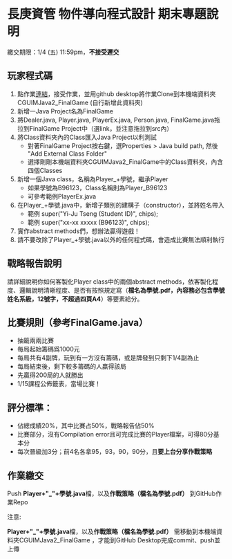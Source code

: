 # 長庚資管 物件導向程式設計 期末專題說明

繳交期限：1/4 (五) 11:59pm，**不接受遲交**

## 玩家程式碼

1. 點作業[連結](https://classroom.github.com/a/TGVlEfnb)，接受作業，並用github desktop將作業Clone到本機端資料夾CGUIMJava2_FinalGame (自行新增此資料夾)
2. 新增一Java Project名為FinalGame
3. 將Dealer.java, Player.java, PlayerEx.java, Person.java, FinalGame.java拖拉到FinalGame Project中（選link，並注意拖拉到src內）
4. 將Class資料夾內的Class匯入Java Project以利測試
   - 對著FinalGame Project按右鍵，選Properties > Java build path, 然後 "Add External Class Folder"
   - 選擇剛剛本機端資料夾CGUIMJava2_FinalGame中的Class資料夾，內含四個Classes
5. 新增一個Java class，名稱為Player_+學號，繼承Player
   - 如果學號為B96123，Class名稱則為Player_B96123
   - 可參考範例PlayerEx.java
6. 在Player_+學號.java中，新增子類別的建構子（constructor），並將姓名帶入
   - 範例 super("Yi-Ju Tseng (Student ID)", chips);
   - 範例 super("xx-xx xxxxx (B96123)", chips);
7. 實作abstract methods們，想辦法贏得遊戲！
8. 請不要改除了Player_+學號.java以外的任何程式碼，會造成比賽無法順利執行

## 戰略報告說明

請詳細說明你如何客製化Player class中的兩個abstract methods，依客製化程度、邏輯說明清晰程度、是否有按照規定寫（**檔名為學號.pdf，內容務必包含學號姓名系級，12號字，不超過四頁A4**）等要素給分。

## 比賽規則（參考FinalGame.java）

- 抽籤兩兩比賽
- 每局起始籌碼爲1000元
- 每局共有4副牌，玩到有一方沒有籌碼，或是牌發到只剩下1/4副為止
- 每局結束後，剩下較多籌碼的人贏得該局
- 先贏得200局的人就勝出
- 1/15課程公佈籤表，當場比賽！

## 評分標準：

- 佔總成績20%，其中比賽占50%，戰略報告佔50%
- 比賽部分，沒有Compilation error且可完成比賽的Player檔案，可得80分基本分
- 每次晉級加3分；前4名各拿95，93，90，90分，且**要上台分享作戰策略**

## 作業繳交

Push **Player+"_"+學號.java**檔，以及**作戰策略（檔名為學號.pdf）** 到GitHub作業Repo

注意: 

**Player+"_"+學號.java**檔，以及**作戰策略（檔名為學號.pdf）** 需移動到本機端資料夾CGUIMJava2_FinalGame ，才能到GitHub Desktop完成commit、push並上傳

